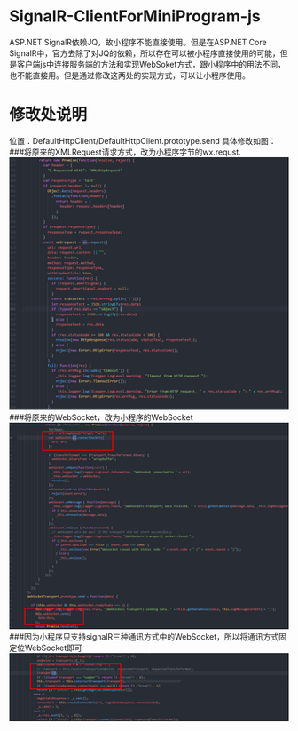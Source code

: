 # SignalR-ClientForMiniProgram-js
ASP.NET SignalR依赖JQ，故小程序不能直接使用。但是在ASP.NET Core SignalR中，官方去除了对JQ的依赖，所以存在可以被小程序直接使用的可能，但是客户端js中连接服务端的方法和实现WebSoket方式，跟小程序中的用法不同，也不能直接用。但是通过修改这两处的实现方式，可以让小程序使用。
# 修改处说明
位置：DefaultHttpClient/DefaultHttpClient.prototype.send
具体修改如图：
###将原来的XMLRequest请求方式，改为小程序字节的wx.requst.
![](/img/xmlRequest方式改变.png)
###将原来的WebSocket，改为小程序的WebSocket
![](/img/webSocket小程序化.png)
###因为小程序只支持signalR三种通讯方式中的WebSocket，所以将通讯方式固定位WebSocket即可
![](/img/固定通讯方式为webSocket.png)

